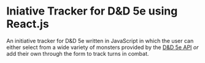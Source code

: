 # Iniative Tracker for D&D 5e using React.js

An initiative tracker for D&D 5e written in JavaScript in which the user can either select from a wide variety of monsters provided by the [D&D 5e API](https://www.dnd5eapi.co/) _or_ add their own through the form to track turns in combat.
